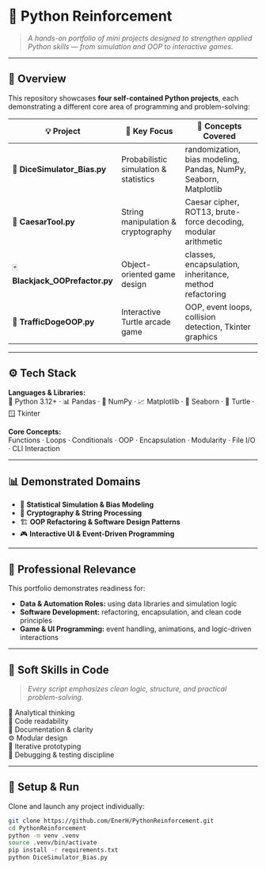 <!-- DYNAMIC SEARCH HOOK -->
<!-- Keywords: Python Data Analyst | Simulation Developer | OOP Engineer | Junior Python Developer | Data Visualization | Automation Engineer | Python Portfolio | Python Exercises | Applied Python Projects -->

# 🧠 Python Reinforcement
> _A hands-on portfolio of mini projects designed to strengthen applied Python skills — from simulation and OOP to interactive games._

---

## 🚀 Overview
This repository showcases **four self-contained Python projects**, each demonstrating a different core area of programming and problem-solving:

| 💡 Project | 🧩 Key Focus | 🧠 Concepts Covered |
|-------------|--------------|----------------------|
| 🎲 **DiceSimulator_Bias.py** | Probabilistic simulation & statistics | randomization, bias modeling, Pandas, NumPy, Seaborn, Matplotlib |
| 🔐 **CaesarTool.py** | String manipulation & cryptography | Caesar cipher, ROT13, brute-force decoding, modular arithmetic |
| 🃏 **Blackjack_OOPrefactor.py** | Object-oriented game design | classes, encapsulation, inheritance, method refactoring |
| 🐢 **TrafficDogeOOP.py** | Interactive Turtle arcade game | OOP, event loops, collision detection, Tkinter graphics |

---

## ⚙️ Tech Stack
**Languages & Libraries:**  
🐍 Python 3.12+ · 📊 Pandas · 🧮 NumPy · 📈 Matplotlib · 🎨 Seaborn · 🐢 Turtle · 🪟 Tkinter  

**Core Concepts:**  
Functions · Loops · Conditionals · OOP · Encapsulation · Modularity · File I/O · CLI Interaction  

---

## 📊 Demonstrated Domains
- 🎯 **Statistical Simulation & Bias Modeling**  
- 🧩 **Cryptography & String Processing**  
- 🏗️ **OOP Refactoring & Software Design Patterns**  
- 🎮 **Interactive UI & Event-Driven Programming**

---

## 💼 Professional Relevance
This portfolio demonstrates readiness for:
- **Data & Automation Roles:** using data libraries and simulation logic  
- **Software Development:** refactoring, encapsulation, and clean code principles  
- **Game & UI Programming:** event handling, animations, and logic-driven interactions  

---

## 🧠 Soft Skills in Code
> _Every script emphasizes clean logic, structure, and practical problem-solving._

🧩 Analytical thinking  
📘 Code readability  
🧭 Documentation & clarity  
⚙️ Modular design  
🚀 Iterative prototyping  
🐞 Debugging & testing discipline  

---

## 🧰 Setup & Run
Clone and launch any project individually:
```bash
git clone https://github.com/EnerH/PythonReinforcement.git
cd PythonReinforcement
python -m venv .venv
source .venv/bin/activate
pip install -r requirements.txt
python DiceSimulator_Bias.py